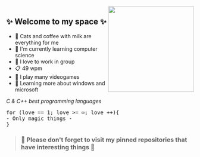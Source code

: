  <img src="https://github.com/Art3mis7082/Art3mis7082/blob/main/wow-interesting.gif" width="230px" align="right">
 
 ## ✨ Welcome to my space ✨ ## 

- :sparkler: Cats and coffee with milk are everything for me
- :memo: I'm currently learning computer science
- :flags: I love to work in group
- :clipboard: 49 wpm
- :space_invader: I play many videogames
- :book: Learning more about windows and microsoft 

_C & C++ best programming languages_

<pre>
for (love == 1; love >= ∞; love ++){  
- Only magic things - 
}
</pre>


> ### :star2: Please don't forget to visit my pinned repositories that have interesting things :star2: ###
